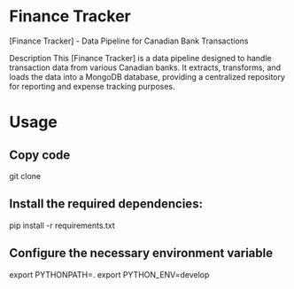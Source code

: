 # Finance Tracker
[Finance Tracker] - Data Pipeline for Canadian Bank Transactions

Description
This [Finance Tracker] is a data pipeline designed to handle transaction data from various Canadian banks. It extracts, transforms, and loads the data into a MongoDB database, providing a centralized repository for reporting and expense tracking purposes.

# Usage
## Copy code
git clone 
## Install the required dependencies:
pip install -r requirements.txt

## Configure the necessary environment variable
export PYTHONPATH=.
export PYTHON_ENV=develop



